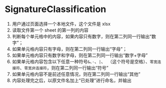 # SignatureClassification

1. 用户通过页面选择一个本地文件，这个文件是 xlsx
2. 读取文件第一个 sheet 的第一列的内容
3. 判断每个单元格中的内容，如果内容只有数字，则在第二列同一行输出“数字”；
4. 如果单元格内容只有字母，则在第二列同一行输出“字母”；
5. 如果单元格内容只有数字和字母，则在第二列同一行输出“数字+字母”
6. 如果单元格内容包含以下任意一种符号`&`、`·`、`|`、` `（这个符号是空格）、`零宽连接符`、`零宽非连接符`，则在第二列同一行输出“符号”
7. 如果单元格内容不是前述任意情况，则在第二列同一行输出“其他”
8. 内容处理完之后，以原文件名加上“已处理”进行命名，并输出
